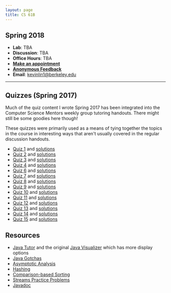 ```yaml
---
layout: page
title: CS 61B
---
```


## Spring 2018

- **Lab**: TBA
- **Discussion**: TBA
- **Office Hours**: TBA
- **[Make an appointment][calendar appointment]**
- **[Anonymous Feedback][]**
- **Email**: <kevinlin1@berkeley.edu>

----------

## Quizzes (Spring 2017)

Much of the quiz content I wrote Spring 2017 has been integrated into the
Computer Science Mentors weekly group tutoring handouts. There might still be
some goodies here though!

These quizzes were primarily used as a means of tying together the topics in
the course in interesting ways that aren't usually covered in the regular
discussion handouts.

- [Quiz 1](quiz/quiz01.pdf) and [solutions](quiz/quiz01_sol.pdf)
- [Quiz 2](quiz/quiz02.pdf) and [solutions](quiz/quiz02_sol.pdf)
- [Quiz 3](quiz/quiz03.pdf) and [solutions](quiz/quiz03_sol.pdf)
- [Quiz 4](quiz/quiz04.pdf) and [solutions](quiz/quiz04_sol.pdf)
- [Quiz 6](quiz/quiz06.pdf) and [solutions](quiz/quiz06_sol.pdf)
- [Quiz 7](quiz/quiz07.pdf) and [solutions](quiz/quiz07_sol.pdf)
- [Quiz 8](quiz/quiz08.pdf) and [solutions](quiz/quiz08_sol.pdf)
- [Quiz 9](quiz/quiz09.pdf) and [solutions](quiz/quiz09_sol.pdf)
- [Quiz 10](quiz/quiz10.pdf) and [solutions](quiz/quiz10_sol.pdf)
- [Quiz 11](quiz/quiz11.pdf) and [solutions](quiz/quiz11_sol.pdf)
- [Quiz 12](quiz/quiz12.pdf) and [solutions](quiz/quiz12_sol.pdf)
- [Quiz 13](quiz/quiz13.pdf) and [solutions](quiz/quiz13_sol.pdf)
- [Quiz 14](quiz/quiz14.pdf) and [solutions](quiz/quiz14_sol.pdf)
- [Quiz 15](quiz/quiz15.pdf) and [solutions](quiz/quiz15_sol.pdf)

## Resources

- [Java Tutor][] and the original [Java Visualizer][] which has more display options
- [Java Gotchas][]
- [Asymptotic Analysis][]
- [Hashing][]
- [Comparison-based Sorting][sorting]
- [Streams Practice Problems][]
- [Javadoc][]

[datastructur.es]: http://datastructur.es/
[slack]: https://cs61b-sp17-kevin.slack.com/
[calendar appointment]: /meet
[anonymous feedback]: /feedback

[java tutor]: http://www.pythontutor.com/java.html#mode=edit
[java visualizer]: https://cscircles.cemc.uwaterloo.ca/java_visualize/
[javadoc]: https://docs.oracle.com/javase/8/docs/api/
[asymptotic analysis]: http://www.cs61bl.org/su16/materials/lab/lab07/lab07.html
[hashing]: http://www.cs61bl.org/su16/materials/lab/lab15/lab15.html
[sorting]: http://www.cs61bl.org/su16/materials/lab/lab21/lab21.html

[java gotchas]: java-gotchas
[streams practice problems]: https://github.com/kevinlin1/streams

[soda]: http://www.berkeley.edu/map?soda
[cory]: http://www.berkeley.edu/map/?cory
[bechtel]: http://www.berkeley.edu/map/?bechtel
[morgan]: http://www.berkeley.edu/map?morgan

